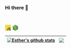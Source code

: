 ### Hi there 👋

<!--
**Esther-Bi/Esther-Bi** is a ✨ _special_ ✨ repository because its `README.md` (this file) appears on your GitHub profile.

Here are some ideas to get you started:

- 🔭 I’m currently working on ...
- 🌱 I’m currently learning ...
- 👯 I’m looking to collaborate on ...
- 🤔 I’m looking for help with ...
- 💬 Ask me about ...
- 📫 How to reach me: ...
- 😄 Pronouns: ...
- ⚡ Fun fact: ...
-->

<br />

<code><img height="20" alt="javascript" src="https://raw.githubusercontent.com/github/explore/80688e429a7d4ef2fca1e82350fe8e3517d3494d/topics/javascript/javascript.png"></code>
<code><img height="20" alt="nodejs" src="https://raw.githubusercontent.com/github/explore/80688e429a7d4ef2fca1e82350fe8e3517d3494d/topics/nodejs/nodejs.png"></code>    


| <a href="https://github.com/Esther-Bi/github-readme-stats"><img align="center" src="https://github-readme-stats.vercel.app/api?username=Esther-Bi&show_icons=true&include_all_commits=true&theme=buefy&hide_border=true" alt="Esther's github stats" /></a> | <a href="https://github.com/Esther-Bi/github-readme-stats"><img align="center" src="https://github-readme-stats.vercel.app/api/top-langs/?username=Esther-Bi&layout=compact&theme=buefy&hide_border=true" /></a> |
| ------------- | ------------- |

